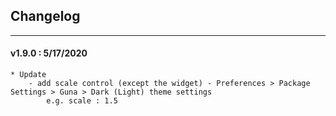 ## Changelog
***

#### v1.9.0 : 5/17/2020

	* Update
		- add scale control (except the widget) - Preferences > Package Settings > Guna > Dark (Light) theme settings
			e.g. scale : 1.5
